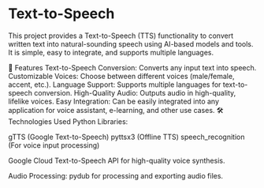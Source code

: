 # Text-to-Speech
This project provides a Text-to-Speech (TTS) functionality to convert written text into natural-sounding speech using AI-based models and tools. It is simple, easy to integrate, and supports multiple languages.

🚀 Features
Text-to-Speech Conversion: Converts any input text into speech.
Customizable Voices: Choose between different voices (male/female, accent, etc.).
Language Support: Supports multiple languages for text-to-speech conversion.
High-Quality Audio: Outputs audio in high-quality, lifelike voices.
Easy Integration: Can be easily integrated into any application for voice assistant, e-learning, and other use cases.
🛠 Technologies Used
Python Libraries:

gTTS (Google Text-to-Speech)
pyttsx3 (Offline TTS)
speech_recognition (For voice input processing)

Google Cloud Text-to-Speech API for high-quality voice synthesis.

Audio Processing:
pydub for processing and exporting audio files.
